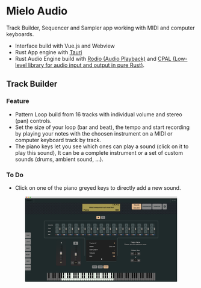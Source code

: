<h1>Mielo Audio</h1>

Track Builder, Sequencer and Sampler app working with MIDI and computer keyboards.
<ul>
	<li>
		Interface build with Vue.js and Webview
	</li>
	<li>
		Rust App engine with <a href = 'https://tauri.studio/en/' target="_blank">Tauri</a> 
	</li>
	<li>
		Rust Audio Engine build with <a href = 'https://docs.rs/rodio/0.13.0/rodio/' target="_blank">Rodio (Audio Playback)</a> and <a href = 'https://docs.rs/cpal/0.13.1/cpal' target="_blank">CPAL (Low-level library for audio input and output in pure Rust)</a>.
	</li>
</ul>

<h2><b>Track Builder</b></h2>
<h3>Feature</h3>
<ul>
	<li>
		Pattern Loop build from 16 tracks with individual volume and stereo (pan) controls.
	</li>
	<li>
		Set the size of your loop (bar and beat), the tempo and start recording by playing your notes with the choosen instrument on a MIDI or computer keyboard track by track.
	</li>
	<li>
		The piano keys let you see which ones can play a sound (click on it to play this sound), It can be a complete instrument or a set of custom sounds (drums, ambient sound, ...).
	</li>
</ul>

<h3>To Do</h3>
<ul>
	<li>
		Click on one of the piano greyed keys to directly add a new sound.
	</li>
</ul>



<p align="center">
	<img src="./images/mielo-1.png" width="80%" title="capture">
</p>
